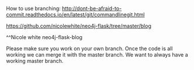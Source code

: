 How to use branching:
http://dont-be-afraid-to-commit.readthedocs.io/en/latest/git/commandlinegit.html

https://github.com/nicolewhite/neo4j-flask/tree/master/blog

^^Nicole white neo4j-flask-blog

Please make sure you work on your own branch. Once the code is all working we can merge it with the master branch. We want to always have a working master branch.
